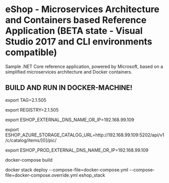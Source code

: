 # eShop - Microservices Architecture and Containers based Reference Application (**BETA state** - Visual Studio 2017 and CLI environments compatible)
Sample .NET Core reference application, powered by Microsoft, based on a simplified microservices architecture and Docker containers.

## BUILD AND RUN IN DOCKER-MACHINE!
<p>export TAG=2.1.505
<p>export REGISTRY=2.1.505
<p>export ESHOP_EXTERNAL_DNS_NAME_OR_IP=192.168.99.109
<p>export ESHOP_AZURE_STORAGE_CATALOG_URL=http://192.168.99.109:5202/api/v1/c/catalog/items/[0]/pic/
<p>export ESHOP_PROD_EXTERNAL_DNS_NAME_OR_IP=192.168.99.109

<p>docker-compose build
<p>docker stack deploy  --compose-file=docker-compose.yml --compose-file=docker-compose.override.yml eshop_stack

